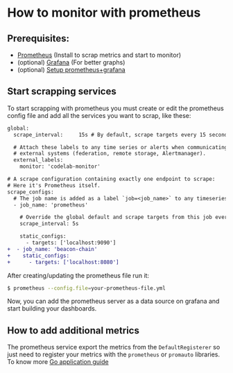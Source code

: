 # How to monitor with prometheus

## Prerequisites:
 - [Prometheus](https://prometheus.io/docs/prometheus/latest/getting_started/) (Install to scrap metrics and start to monitor)
 - (optional) [Grafana](https://grafana.com/grafana/download) (For better graphs)
 - (optional) [Setup prometheus+grafana](https://prometheus.io/docs/visualization/grafana/)

## Start scrapping services
To start scrapping with prometheus you must create or edit the prometheus config file and add all the services you want to scrap, like these:

```diff
global:
  scrape_interval:     15s # By default, scrape targets every 15 seconds.

  # Attach these labels to any time series or alerts when communicating with
  # external systems (federation, remote storage, Alertmanager).
  external_labels:
    monitor: 'codelab-monitor'

# A scrape configuration containing exactly one endpoint to scrape:
# Here it's Prometheus itself.
scrape_configs:
  # The job name is added as a label `job=<job_name>` to any timeseries scraped from this config.
  - job_name: 'prometheus'

    # Override the global default and scrape targets from this job every 5 seconds.
    scrape_interval: 5s

    static_configs:
      - targets: ['localhost:9090']
+  - job_name: 'beacon-chain'
+    static_configs:
+      - targets: ['localhost:8080']
```

After creating/updating the prometheus file run it:
```sh
$ prometheus --config.file=your-prometheus-file.yml
```

Now, you can add the prometheus server as a data source on grafana and start building your dashboards.

## How to add additional metrics

The prometheus service export the metrics from the `DefaultRegisterer` so just need to register your metrics with the `prometheus` or `promauto` libraries.
To know more [Go application guide](https://prometheus.io/docs/guides/go-application/)
